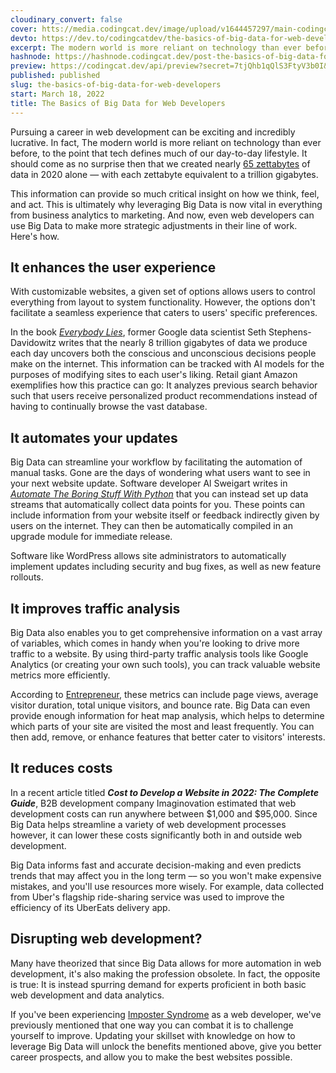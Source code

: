 ```yaml
---
cloudinary_convert: false
cover: htts://media.codingcat.dev/image/upload/v1644457297/main-codingcatdev-photo/The_Basics_of_Big_Data_for_Web_Developers.jpg
devto: https://dev.to/codingcatdev/the-basics-of-big-data-for-web-developers-cl7
excerpt: The modern world is more reliant on technology than ever before, to the point that tech defines much of our day-to-day lifestyle. It should come as no surprise then that we created nearly 65 zettabytes of data in 2020 alone — with each zettabyte equivalent to a trillion gigabytes.
hashnode: https://hashnode.codingcat.dev/post-the-basics-of-big-data-for-web-developers
preview: https://codingcat.dev/api/preview?secret=7tjQhb1qQlS3FtyV3b0I&selectionType=post&selectionSlug=the-basics-of-big-data-for-web-developers&_id=130a3a41978a4af0b390135cb140de05
published: published
slug: the-basics-of-big-data-for-web-developers
start: March 18, 2022
title: The Basics of Big Data for Web Developers
---
```


Pursuing a career in web development can be exciting and incredibly lucrative. In fact, The modern world is more reliant on technology than ever before, to the point that tech defines much of our day-to-day lifestyle. It should come as no surprise then that we created nearly [65 zettabytes](https://www.statista.com/statistics/871513/worldwide-data-created/) of data in 2020 alone — with each zettabyte equivalent to a trillion gigabytes.

This information can provide so much critical insight on how we think, feel, and act. This is ultimately why leveraging Big Data is now vital in everything from business analytics to marketing. And now, even web developers can use Big Data to make more strategic adjustments in their line of work. Here's how.

## It enhances the user experience

With customizable websites, a given set of options allows users to control everything from layout to system functionality. However, the options don't facilitate a seamless experience that caters to users' specific preferences.

In the book *[Everybody Lies](https://www.scribd.com/book/345562295/Everybody-Lies-Big-Data-New-Data-and-What-the-Internet-Can-Tell-Us-About-Who-We-Really-Are)*, former Google data scientist Seth Stephens-Davidowitz writes that the nearly 8 trillion gigabytes of data we produce each day uncovers both the conscious and unconscious decisions people make on the internet. This information can be tracked with AI models for the purposes of modifying sites to each user's liking. Retail giant Amazon exemplifies how this practice can go: It analyzes previous search behavior such that users receive personalized product recommendations instead of having to continually browse the vast database.

## It automates your updates

Big Data can streamline your workflow by facilitating the automation of manual tasks. Gone are the days of wondering what users want to see in your next website update. Software developer Al Sweigart writes in *[Automate The Boring Stuff With Python](https://medium.com/swlh/why-every-pythonista-must-read-automate-the-boring-stuff-with-python-2ba31e8843df)* that you can instead set up data streams that automatically collect data points for you. These points can include information from your website itself or feedback indirectly given by users on the internet. They can then be automatically compiled in an upgrade module for immediate release.

Software like WordPress allows site administrators to automatically implement updates including security and bug fixes, as well as new feature rollouts.

## It improves traffic analysis

Big Data also enables you to get comprehensive information on a vast array of variables, which comes in handy when you're looking to drive more traffic to a website. By using third-party traffic analysis tools like Google Analytics (or creating your own such tools), you can track valuable website metrics more efficiently.

According to [Entrepreneur](https://www.entrepreneur.com/article/377445), these metrics can include page views, average visitor duration, total unique visitors, and bounce rate. Big Data can even provide enough information for heat map analysis, which helps to determine which parts of your site are visited the most and least frequently. You can then add, remove, or enhance features that better cater to visitors' interests.

## It reduces costs

In a recent article titled ***Cost to Develop a Website in 2022: The Complete Guide***, B2B development company Imaginovation estimated that web development costs can run anywhere between $1,000 and $95,000. Since Big Data helps streamline a variety of web development processes however, it can lower these costs significantly both in and outside web development.

Big Data informs fast and accurate decision-making and even predicts trends that may affect you in the long term –– so you won't make expensive mistakes, and you'll use resources more wisely. For example, data collected from Uber's flagship ride-sharing service was used to improve the efficiency of its UberEats delivery app.

## Disrupting web development?

Many have theorized that since Big Data allows for more automation in web development, it's also making the profession obsolete. In fact, the opposite is true: It is instead spurring demand for experts proficient in both basic web development and data analytics.

If you've been experiencing [Imposter Syndrome](https://codingcat.dev/post/the-7-strategies-i-used-to-defeat-imposter-syndrome) as a web developer, we've previously mentioned that one way you can combat it is to challenge yourself to improve. Updating your skillset with knowledge on how to leverage Big Data will unlock the benefits mentioned above, give you better career prospects, and allow you to make the best websites possible.
